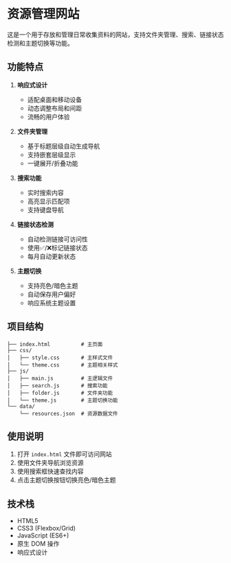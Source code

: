 # 资源管理网站

这是一个用于存放和管理日常收集资料的网站，支持文件夹管理、搜索、链接状态检测和主题切换等功能。

## 功能特点

1. **响应式设计**
   - 适配桌面和移动设备
   - 动态调整布局和间距
   - 流畅的用户体验

2. **文件夹管理**
   - 基于标题层级自动生成导航
   - 支持嵌套层级显示
   - 一键展开/折叠功能

3. **搜索功能**
   - 实时搜索内容
   - 高亮显示匹配项
   - 支持键盘导航

4. **链接状态检测**
   - 自动检测链接可访问性
   - 使用✅/❌标记链接状态
   - 每月自动更新状态

5. **主题切换**
   - 支持亮色/暗色主题
   - 自动保存用户偏好
   - 响应系统主题设置

## 项目结构

```
├── index.html          # 主页面
├── css/
│   ├── style.css       # 主样式文件
│   └── theme.css       # 主题相关样式
├── js/
│   ├── main.js         # 主逻辑文件
│   ├── search.js       # 搜索功能
│   ├── folder.js       # 文件夹功能
│   └── theme.js        # 主题切换功能
└── data/
    └── resources.json  # 资源数据文件
```

## 使用说明

1. 打开 `index.html` 文件即可访问网站
2. 使用文件夹导航浏览资源
3. 使用搜索框快速查找内容
4. 点击主题切换按钮切换亮色/暗色主题

## 技术栈

- HTML5
- CSS3 (Flexbox/Grid)
- JavaScript (ES6+)
- 原生 DOM 操作
- 响应式设计 